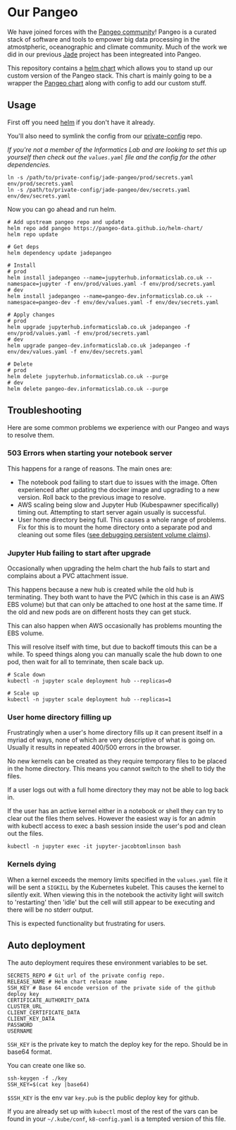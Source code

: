 # Our Pangeo

We have joined forces with the [Pangeo community](https://pangeo-data.github.io/)! Pangeo is a curated stack of software and tools to empower big data processing in the atmostpheric, oceanographic and climate community. Much of the work we did in our previous [Jade](https://github.com/informatics-lab?utf8=%E2%9C%93&q=jade&type=&language=) project has been integreated into Pangeo.

This repository contains a [helm chart](https://github.com/kubernetes/helm/blob/master/docs/charts.md) which allows you to stand up our custom version of the Pangeo stack. This chart is mainly going to be a wrapper the [Pangeo chart](https://zero-to-jupyterhub.readthedocs.io/en/latest/) along with config to add our custom stuff.

## Usage

First off you need [helm](https://github.com/kubernetes/helm) if you don't have it already.

You'll also need to symlink the config from our [private-config](https://github.com/met-office-lab/private-config) repo.

_If you're not a member of the Informatics Lab and are looking to set this up yourself then check out the `values.yaml` file and the config for the other dependencies._

```shell
ln -s /path/to/private-config/jade-pangeo/prod/secrets.yaml env/prod/secrets.yaml
ln -s /path/to/private-config/jade-pangeo/dev/secrets.yaml env/dev/secrets.yaml
```

Now you can go ahead and run helm.

```shell
# Add upstream pangeo repo and update
helm repo add pangeo https://pangeo-data.github.io/helm-chart/
helm repo update

# Get deps
helm dependency update jadepangeo

# Install
# prod
helm install jadepangeo --name=jupyterhub.informaticslab.co.uk --namespace=jupyter -f env/prod/values.yaml -f env/prod/secrets.yaml
# dev
helm install jadepangeo --name=pangeo-dev.informaticslab.co.uk --namespace=pangeo-dev -f env/dev/values.yaml -f env/dev/secrets.yaml

# Apply changes
# prod
helm upgrade jupyterhub.informaticslab.co.uk jadepangeo -f env/prod/values.yaml -f env/prod/secrets.yaml
# dev
helm upgrade pangeo-dev.informaticslab.co.uk jadepangeo -f env/dev/values.yaml -f env/dev/secrets.yaml

# Delete
# prod
helm delete jupyterhub.informaticslab.co.uk --purge
# dev
helm delete pangeo-dev.informaticslab.co.uk --purge
```

## Troubleshooting

Here are some common problems we experience with our Pangeo and ways to resolve them.


### 503 Errors when starting your notebook server

This happens for a range of reasons. The main ones are:
 - The notebook pod failing to start due to issues with the image. Often experienced after updating the docker image and upgrading to a new version. Roll back to the previous image to resolve.
 - AWS scaling being slow and Jupyter Hub (Kubespawner specifically) timing out. Attempting to start server again usually is successful.
 - User home directory being full. This causes a whole range of problems. Fix for this is to mount the home directory onto a separate pod and cleaning out some files ([see debugging persistent volume claims](https://medium.com/@jacobtomlinson/debugging-kubernetes-pvcs-a150f5efbe95)).


### Jupyter Hub failing to start after upgrade

Occasionally when upgrading the helm chart the hub fails to start and complains about a PVC attachment issue.

This happens because a new hub is created while the old hub is terminating. They both want to have the PVC (which in this case is an AWS EBS volume) but that can only be attached to one host at the same time. If the old and new pods are on different hosts they can get stuck.

This can also happen when AWS occasionally has problems mounting the EBS volume.

This will resolve itself with time, but due to backoff timouts this can be a while. To speed things along you can manually scale the hub down to one pod, then wait for all to temrinate, then scale back up.

```shell
# Scale down
kubectl -n jupyter scale deployment hub --replicas=0

# Scale up
kubectl -n jupyter scale deployment hub --replicas=1
```


### User home directory filling up

Frustratingly when a user's home directory fills up it can present itself in a myriad of ways, none of which are very descriptive of what is going on. Usually it results in repeated 400/500 errors in the browser.

No new kernels can be created as they require temporary files to be placed in the home directory. This means you cannot switch to the shell to tidy the files.

If a user logs out with a full home directory they may not be able to log back in.

If the user has an active kernel either in a notebook or shell they can try to clear out the files them selves. However the easiest way is for an admin with kubectl access to exec a bash session inside the user's pod and clean out the files.

```shell
kubectl -n jupyter exec -it jupyter-jacobtomlinson bash
```


### Kernels dying

When a kernel exceeds the memory limits specified in the `values.yaml` file it will be sent a `SIGKILL` by the Kubernetes kubelet. This causes the kernel to silently exit. When viewing this in the notebook the activity light will switch to 'restarting' then 'idle' but the cell will still appear to be executing and there will be no stderr output.

This is expected functionality but frustrating for users.


## Auto deployment

The auto deployment requires these environment variables to be set.

```shell
SECRETS_REPO # Git url of the private config repo.
RELEASE_NAME # Helm chart release name
SSH_KEY # Base 64 encode version of the private side of the github deploy key
CERTIFICATE_AUTHORITY_DATA 
CLUSTER_URL
CLIENT_CERTIFICATE_DATA
CLIENT_KEY_DATA
PASSWORD
USERNAME
```

`SSH_KEY` is the private key to match the deploy key for the repo. Should be in base64 format.

You can create one like so.
```shell
ssh-keygen -f ./key
SSH_KEY=$(cat key |base64)
```

`$SSH_KEY` is the env var `key.pub` is the public deploy key for github.


If you are already set up with `kubectl` most of the rest of the vars can be found in your `~/.kube/conf`, `k8-config.yaml` is a tempted version of this file.